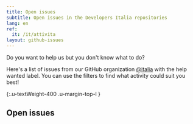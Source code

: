 ```yaml
---
title: Open issues
subtitle: Open issues in the Developers Italia repositories
lang: en
ref:
  it: /it/attivita
layout: github-issues
---
```


Do you want to help us but you don't know what to do?

Here's a list of issues from our GitHub organization
[@italia](https://github.com/italia "Italia on Github")
with the <span class="badge bg-secondary">help wanted</span> label.
You can use the filters to find what activity could suit you best!

{:.u-textWeight-400 .u-margin-top-l }

## Open issues
